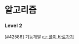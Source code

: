 # 알고리즘

### Level 2

[#42586] 기능개발 [👉 풀이 바로가기](https://github.com/Jong1co/algorithm/blob/main/programmers/42586.js)
